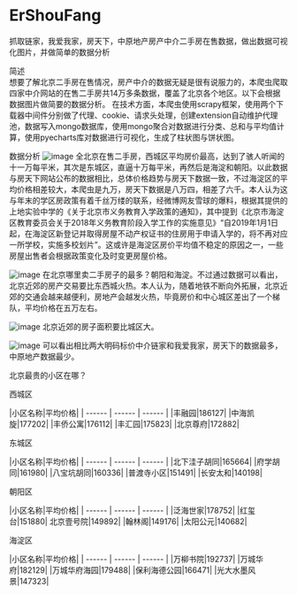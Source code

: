 # ErShouFang
抓取链家，我爱我家，房天下，中原地产房产中介二手房在售数据，做出数据可视化图片，并做简单的数据分析

简述    
想要了解北京二手房在售情况，房产中介的数据无疑是很有说服力的，本爬虫爬取四家中介网站的在售二手房共14万多条数据，覆盖了北京各个地区。以下会根据数据图片做简要的数据分析。
在技术方面，本爬虫使用scrapy框架，使用两个下载器中间件分别做了代理、cookie、请求头处理，创建extension自动维护代理池，数据写入mongo数据库，使用mongo聚合对数据进行分类、总和与平均值计算，使用pyecharts库对数据进行可视化，生成了柱状图与饼状图。
 
数据分析
![image](https://github.com/LemonBottom/ErShouFang/blob/master/ErShouFang/北京二手房平均价格.png?raw=true)
全北京在售二手房，西城区平均房价最高，达到了骇人听闻的十一万每平米，其次是东城区，直逼十万每平米，再然后是海淀和朝阳。以此数据与房天下网站公布的数据相比，总体价格趋势与房天下数据一致，不过海淀区的平均价格相差较大，本爬虫是九万，房天下数据是八万四，相差了六千。本人认为这与年末的学区房政策有着千丝万缕的联系，经微博网友雪球的爆料，根据其提供的上地实验中学的《关于北京市义务教育入学政策的通知》，其中提到《北京市海淀区教育委员会关于2018年义务教育阶段入学工作的实施意见》“自2019年1月1日起，在海淀区新登记并取得房屋不动产权证书的住房用于申请入学的，将不再对应一所学校，实施多校划片”。这或许是海淀区房价平均值不稳定的原因之一，一些房屋出售者会根据政策变化及时变更房屋价格。

![image](https://github.com/LemonBottom/ErShouFang/blob/master/ErShouFang/北京二手房在售数量.png?raw=true)
在北京哪里卖二手房子的最多？朝阳和海淀。不过通过数据可以看出，北京近郊的房产交易要比东西城火热。本人认为，随着地铁不断向外拓展，北京近郊的交通会越来越便利，房地产会越发火热，毕竟房价和中心城区差出了一个梯队，平均价格在五万左右。

![image](https://github.com/LemonBottom/ErShouFang/blob/master/ErShouFang/北京二手房平均面积.png?raw=true)
北京近郊的房子面积要比城区大。

![image](https://github.com/LemonBottom/ErShouFang/blob/master/ErShouFang/北京二手房数据分布.png?raw=true)
可以看出相比两大明码标价中介链家和我爱我家，房天下的数据最多，中原地产数据最少。

北京最贵的小区在哪？

西城区

|小区名称|平均价格|
| ------ | ------ | ------ |
|丰融园|186127|
|中海凯旋|177202|
|丰侨公寓|176112|
|丰汇园|175823|
|北京尊府|172882|

东城区

|小区名称|平均价格|
| ------ | ------ | ------ |
|北下洼子胡同|165664|
|府学胡同|161980|
|八宝坑胡同|160336|
|普渡寺小区|151491|
|长安太和|140198|

朝阳区

|小区名称|平均价格|
| ------ | ------ | ------ |
|泛海世家|178752|
|红玺台|151880|
北京壹号院|149892|
|翰林阁|149176|
|太阳公元|140682|

海淀区

|小区名称|平均价格|
| ------ | ------ | ------ |
|万柳书院|192737|
|万城华府|182129|
|万城华府海园|179488|
|保利海德公园|166471|
|光大水墨风景|147323|


